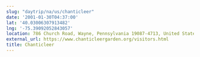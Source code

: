 ```yaml
---
slug: "daytrip/na/us/chanticleer"
date: '2001-01-30T04:37:00'
lat: '40.03006307913482'
lng: '-75.39092052843057'
location: 786 Church Road, Wayne, Pennsylvania 19087-4713, United States
external_url: https://www.chanticleergarden.org/visitors.html
title: Chanticleer
---
```



